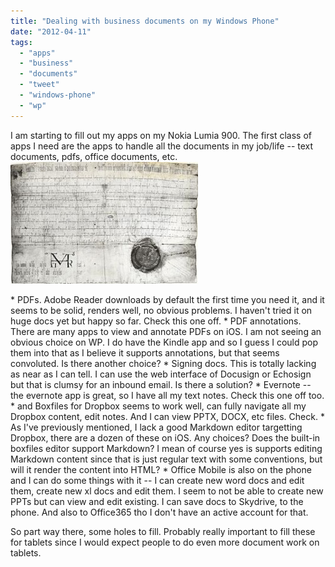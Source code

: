 ```yaml
---
title: "Dealing with business documents on my Windows Phone"
date: "2012-04-11"
tags: 
  - "apps"
  - "business"
  - "documents"
  - "tweet"
  - "windows-phone"
  - "wp"
---
```


I am starting to fill out my apps on my Nokia Lumia 900. The first class of apps I need are the apps to handle all the documents in my job/life -- text documents, pdfs, office documents, etc. [![](images/Document-300x195.jpg "Document")](http://theludwigs.com/wp-content/uploads/2012/04/Document.jpg)

\* PDFs. Adobe Reader downloads by default the first time you need it, and it seems to be solid, renders well, no obvious problems. I haven't tried it on huge docs yet but happy so far. Check this one off. \* PDF annotations. There are many apps to view and annotate PDFs on iOS. I am not seeing an obvious choice on WP. I do have the Kindle app and so I guess I could pop them into that as I believe it supports annotations, but that seems convoluted. Is there another choice? \* Signing docs. This is totally lacking as near as I can tell. I can use the web interface of Docusign or Echosign but that is clumsy for an inbound email. Is there a solution? \* Evernote -- the evernote app is great, so I have all my text notes. Check this one off too. \* and Boxfiles for Dropbox seems to work well, can fully navigate all my Dropbox content, edit notes. And I can view PPTX, DOCX, etc files. Check. \* As I've previously mentioned, I lack a good Markdown editor targetting Dropbox, there are a dozen of these on iOS. Any choices? Does the built-in boxfiles editor support Markdown? I mean of course yes is supports editing Markdown content since that is just regular text with some conventions, but will it render the content into HTML? \* Office Mobile is also on the phone and I can do some things with it -- I can create new word docs and edit them, create new xl docs and edit them. I seem to not be able to create new PPTs but can view and edit existing. I can save docs to Skydrive, to the phone. And also to Office365 tho I don't have an active account for that.

So part way there, some holes to fill. Probably really important to fill these for tablets since I would expect people to do even more document work on tablets.
